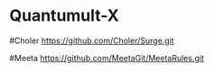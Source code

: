 # Quantumult-X

#Choler
https://github.com/Choler/Surge.git

#Meeta
https://github.com/MeetaGit/MeetaRules.git
